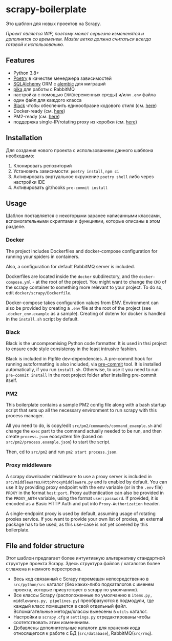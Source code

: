 # scrapy-boilerplate

Это шаблон для новых проектов на Scrapy.

*Проект является WIP, поэтому может серьезно измененятся и дополнятся со временем. Master ветка должна считаться всегда готовой к использованию.*

## Features

- Python 3.8+
- [Poetry](https://github.com/python-poetry/poetry) в качестве менеджера зависимостей
- [SQLAlchemy](https://github.com/sqlalchemy/sqlalchemy) ORM с [alembic](https://github.com/sqlalchemy/alembic) для миграций 
- [pika](https://github.com/pika/pika/) для работы с RabbitMQ
- настройка с помощью `ENV`(переменных среды) и/или `.env` файла
- один файл для каждого класса
- [Black](https://github.com/psf/black) чтобы обеспечить единообразие кодового стиля (см. [here](#black))
- Docker-ready (см. [here](#docker))
- PM2-ready (см. [here](#pm2))
- поддержка single-IP/rotating proxy из коробки (см. [here](#proxy-middleware))

## Installation

Для создания нового проекта с использованием данного шаблона необходимо:

1. Клонировать репозиторий
2. Установить зависимости: `poetry install`, `npm ci`
3. Активировать виртуальное окружение `poetry shell` либо через настройки IDE
4. Активировать git/hooks `pre-commit install`

## Usage

Шаблон поставляется с некоторыми заранее написанными классами, вспомогательными скриптами и функциями, которые описаны в этом разделе.

### Docker

The project includes Dockerfiles and docker-compose configuration for running your spiders in containers.

Also, a configuration for default RabbitMQ server is included.

Dockerfiles are located inside the `docker` subdirectory, and the `docker-compose.yml` - at the root of the project. You might want to change the `CMD` of the scrapy container to something more relevant to your project. To do so, edit `docker/scrapy/Dockerfile`.

Docker-compose takes configuration values from ENV. Environment can also be provided by creating a `.env` file at the root of the project (see `.docker_env.example` as a sample). Creating of dotenv for docker is handled in the `install.sh` script by default.

### Black

Black is the uncompromising Python code formatter. It is used in thsi project to ensure code style consistensy in the least intrusive fashion.

Black is included in Pipfile dev-dependencies. A pre-commit hook for running autoformatting is also included, via [pre-commit](https://pre-commit.com) tool. It is installed automatically, if you run `install.sh`. Otherwise, to use it you need to run `pre-commit install` in the root project folder after installing pre-commit itself.

### PM2

This boilerplate contains a sample PM2 config file along with a bash startup script that sets up all the necessary environment to run scrapy with this process manager.

All you need to do, is copy/edit `src/pm2/commands/command_example.sh` and change the `exec` part to the command actually needed to be run, and then create `process.json` ecosystem file (based on `src/pm2/process.example.json`) to start the script.

Then, cd to `src/pm2` and run `pm2 start process.json`.

### Proxy middleware

A scrapy downloader middleware to use a proxy server is included in `src/middlewares/HttpProxyMiddleware.py` and is enabled by default. You can use it by providing proxy endpoint with the env variable (or in the `.env` file) `PROXY` in the format `host:port`. Proxy authentication can also be provided in the `PROXY_AUTH` variable, using the format `user:password`. If provided, it is encoded as a Basic HTTP Auth and put into `Proxy-Authorization` header.

A single-endpoint proxy is used by default, assuming usage of rotating proxies service. If you want to provide your own list of proxies, an external package has to be used, as this use-case is not yet covered by this boilerplate.

## File and folder structure

Этот шаблон предлагает более интуитивную альтернативу стандартной структуре проекта Scrapy. Здесь структура файлов / каталогов более сглажена и немного перестроена.
- Весь код связанный с Scrapy перемещен непосредственно в `src/python/src` каталог (без каких-либо подкаталогов с именем проекта, которые присутствует в scrapy по умолчанию).
- Все классы Scrapy (расположенные по умолчанию в `items.py, middlewares.py, pipelines.py`) преобразуются в подмодули, 
где каждый класс помещается в свой отдельный файл.  Вспомагательные методы/классы вынесены в `utils` каталог.
- Настройки в `scrapy.cfg` и `settings.py` отредактированы чтобы соотетствовать этим изменениям.
- Добавлены дополнительные каталоги для хранения кода относящегося к работе с БД (`src/database`), RabbitMQ(`src/rmq`).

